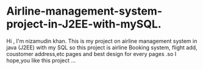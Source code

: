 # Airline-management-system-project-in-J2EE-with-mySQL.
Hi , I'm nizamudin khan.   This is my project on airline management system in java (J2EE) with my SQL so this project is airline Booking system, flight add, coustomer address,etc pages and best design for every pages .so I hope,you like this project ... 
